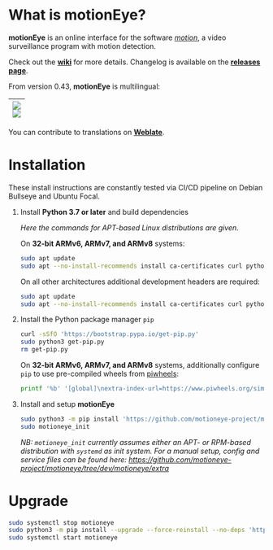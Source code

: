 # What is motionEye?

**motionEye** is an online interface for the software [_motion_](https://motion-project.github.io/), a video surveillance program with motion detection.

Check out the [__wiki__](https://github.com/motioneye-project/motioneye/wiki) for more details. Changelog is available on the [__releases page__](https://github.com/motioneye-project/motioneye/releases).

From version 0.43, **motionEye** is multilingual:

| [![](https://hosted.weblate.org/widgets/motioneye-project/-/287x66-black.png)<br>![](https://hosted.weblate.org/widgets/motioneye-project/-/multi-auto.svg)](https://hosted.weblate.org/engage/motioneye-project/) |
| -: |

You can contribute to translations on [__Weblate__](https://hosted.weblate.org/projects/motioneye-project).

# Installation

These install instructions are constantly tested via CI/CD pipeline on Debian Bullseye and Ubuntu Focal.

1. Install **Python 3.7 or later** and build dependencies

    _Here the commands for APT-based Linux distributions are given._

    On **32-bit ARMv6, ARMv7, and ARMv8** systems:
    ```sh
    sudo apt update
    sudo apt --no-install-recommends install ca-certificates curl python3 python3-distutils
    ```

    On all other architectures additional development headers are required:
    ```sh
    sudo apt update
    sudo apt --no-install-recommends install ca-certificates curl python3 python3-dev libcurl4-openssl-dev gcc libssl-dev
    ```

2. Install the Python package manager `pip`
    ```sh
    curl -sSfO 'https://bootstrap.pypa.io/get-pip.py'
    sudo python3 get-pip.py
    rm get-pip.py
    ```

    On **32-bit ARMv6, ARMv7, and ARMv8** systems, additionally configure `pip` to use pre-compiled wheels from [piwheels](https://piwheels.org/):
    ```sh
    printf '%b' '[global]\nextra-index-url=https://www.piwheels.org/simple/\n' | sudo tee /etc/pip.conf > /dev/null
    ```

3. Install and setup **motionEye**
    ```sh
    sudo python3 -m pip install 'https://github.com/motioneye-project/motioneye/archive/dev.tar.gz'
    sudo motioneye_init
    ```
    _NB: `motioneye_init` currently assumes either an APT- or RPM-based distribution with `systemd` as init system. For a manual setup, config and service files can be found here: <https://github.com/motioneye-project/motioneye/tree/dev/motioneye/extra>_

# Upgrade

```sh
sudo systemctl stop motioneye
sudo python3 -m pip install --upgrade --force-reinstall --no-deps 'https://github.com/motioneye-project/motioneye/archive/dev.tar.gz'
sudo systemctl start motioneye
```
